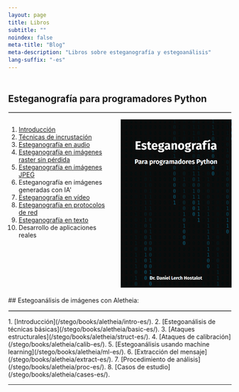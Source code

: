```yaml
---
layout: page
title: Libros
subtitle: "" 
noindex: false
meta-title: "Blog"
meta-description: "Libros sobre esteganografía y estegoanálisis"
lang-suffix: "-es"
---
```


<style>
    [id]::before {
        content: '';
        display: block;
        height:      70px;
        margin-top: -70px;
    }
   .todo {
        display: none;
   }
</style>



<div style='margin-bottom:50px'></div>


## Esteganografía para programadores Python
<hr style='border:1px solid #ccc'>

<div style="display: flex; align-items: flex-start;">
  <div style="flex: 1; padding-right: 20px;">
    <ol>
        <li><a href='/stego/books/stegopython/intro-es/'>Introducción</a></li>
        <li><a href='/stego/books/stegopython/embed-es/'>Técnicas de incrustación</a></li>
        <li><a href='/stego/books/stegopython/audio-es/'>Esteganografía en audio</a></li>
        <li><a href='/stego/books/stegopython/bitmapimages-es/'>Esteganografía en imágenes raster sin pérdida</a></li>
        <li><a href='/stego/books/stegopython/jpegimages-es/'>Esteganografía en imágenes JPEG</a></li>
        <li>Esteganografía en imágenes generadas con IA'</li>
        <li><a href='/stego/books/stegopython/video-es/'>Esteganografía en vídeo</a></li>
        <li><a href='/stego/books/stegopython/networks-es/'>Esteganografía en protocolos de red</a></li>
        <li><a href='/stego/books/stegopython/text-es/'>Esteganografía en texto</a></li>
        <li>Desarrollo de aplicaciones reales</li>
    </ol>
  </div>
  <div>
    <img src="/stego/books/stegopython/cover-stegopython.png" width="250">
  </div>
</div>


<br>
## Estegoanálisis de imágenes con Aletheia:
<hr style='border:1px solid #ccc'>
1. [Introducción](/stego/books/aletheia/intro-es/).
2. [Estegoanálisis de técnicas básicas](/stego/books/aletheia/basic-es/).
3. [Ataques estructurales](/stego/books/aletheia/struct-es/).
4. [Ataques de calibración](/stego/books/aletheia/calib-es/).
5. [Estegoanálisis usando machine learning](/stego/books/aletheia/ml-es/).
6. [Extracción del mensaje](/stego/books/aletheia/extract-es/).
7. [Procedimiento de análisis](/stego/books/aletheia/proc-es/).
8. [Casos de estudio](/stego/books/aletheia/cases-es/).



<hr>

<br><br>


<script>
var listItems = document.querySelectorAll('li');
listItems.forEach(function(item) {
    if (!item.querySelector('a')) {
        item.classList.add('todo_');
    }
});
</script>



